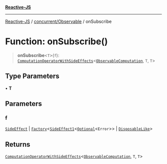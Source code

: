 [**Reactive-JS**](../../../README.md)

***

[Reactive-JS](../../../README.md) / [concurrent/Observable](../README.md) / onSubscribe

# Function: onSubscribe()

> **onSubscribe**\<`T`\>(`f`): [`ComputationOperatorWithSideEffects`](../../../computations/type-aliases/ComputationOperatorWithSideEffects.md)\<[`ObservableComputation`](../interfaces/ObservableComputation.md), `T`, `T`\>

## Type Parameters

• **T**

## Parameters

### f

[`SideEffect`](../../../functions/type-aliases/SideEffect.md) | [`Factory`](../../../functions/type-aliases/Factory.md)\<[`SideEffect1`](../../../functions/type-aliases/SideEffect1.md)\<[`Optional`](../../../functions/type-aliases/Optional.md)\<`Error`\>\> \| [`DisposableLike`](../../../utils/interfaces/DisposableLike.md)\>

## Returns

[`ComputationOperatorWithSideEffects`](../../../computations/type-aliases/ComputationOperatorWithSideEffects.md)\<[`ObservableComputation`](../interfaces/ObservableComputation.md), `T`, `T`\>
